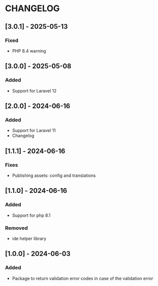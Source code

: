 # CHANGELOG

## [3.0.1] - 2025-05-13

### Fixed
- PHP 8.4 warning

## [3.0.0] - 2025-05-08

### Added
- Support for Laravel 12

## [2.0.0] - 2024-06-16

### Added
- Support for Laravel 11
- Changelog

## [1.1.1] - 2024-06-16

### Fixes
- Publishing assets: config and translations

## [1.1.0] - 2024-06-16

### Added
- Support for php 8.1

### Removed
- ide helper library

## [1.0.0] - 2024-06-03

### Added
- Package to return validation error codes in case of the validation error 